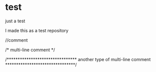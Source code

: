 # test
just a test

I made this as a test repository

//comment

/*
multi-line comment
*/

/********************************
another type of multi-line comment
********************************/
